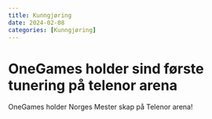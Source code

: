 ```yaml
---
title: Kunngjøring
date: 2024-02-08
categories: [Kunngjøring]
---
```


# OneGames holder sind første tunering på telenor arena 

OneGames holder Norges Mester skap på Telenor arena!
